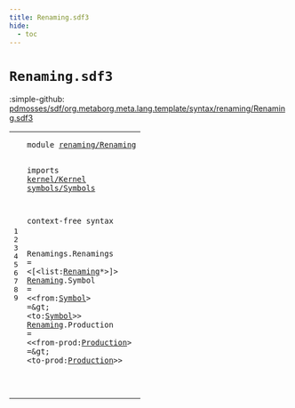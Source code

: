 ```yaml
---
title: Renaming.sdf3
hide:
  - toc
---
```


# `Renaming.sdf3`

:simple-github: [pdmosses/sdf/org.metaborg.meta.lang.template/syntax/renaming/Renaming.sdf3]

[pdmosses/sdf/org.metaborg.meta.lang.template/syntax/renaming/Renaming.sdf3]: https://github.com/pdmosses/sdf/blob/master/org.metaborg.meta.lang.template/syntax/renaming/Renaming.sdf3 "The source file on GitHub"

<div class="sdf3"><table class="highlighttable"><tbody><tr><td class="linenos"><div class="linenodiv"><pre><span></span>1
2
3
4
5
6
7
8
9
</pre></div></td>
<td class="code"><pre><code><span class="keyword">module</span> <a href="../../modules/Modules.sdf3/#renaming/Renaming_55_72" id="renaming/Renaming_7_24" title="Referenced at ../../modules/Modules.sdf3 line 4">renaming/Renaming</a>

<span class="keyword">imports</span> <a href="../../kernel/Kernel.sdf3/#kernel/Kernel_7_20" id="kernel/Kernel_34_47" title="Defined at ../../kernel/Kernel.sdf3 line 1">kernel/Kernel</a> <a href="../../symbols/Symbols.sdf3/#symbols/Symbols_7_22" id="symbols/Symbols_48_63" title="Defined at ../../symbols/Symbols.sdf3 line 1">symbols/Symbols</a>
 
<span class="keyword">context-free syntax</span>

<span id="Renamings_87_96" title="Not referenced locally, nor via imports">Renamings</span>.<span class="cons_Constructor"><span id="Renamings_97_106" title="Not referenced locally, nor via imports">Renamings</span></span> = &lt;<span class="cons_String">[</span>&lt;<span class="cons_Unquoted"><span id="list_112_116" title="Not referenced locally, nor via imports">list</span></span>:<a href="#Renaming_130_138" id="Renaming_117_125" title="Defined at line 8, 9">Renaming</a>*&gt;<span class="cons_String">]</span>&gt;
<a href="#Renaming_117_125" id="Renaming_130_138" title="Referenced at line 7">Renaming</a>.<span class="cons_Constructor"><span id="Symbol_139_145" title="Not referenced locally, nor via imports">Symbol</span></span> = &lt;&lt;<span class="cons_Unquoted"><span id="from_150_154" title="Not referenced locally, nor via imports">from</span></span>:<a href="../../symbols/Symbols.sdf3/#Symbol_71_77" id="Symbol_155_161" title="Defined at ../../symbols/Symbols.sdf3 line 7">Symbol</a>&gt; <span class="cons_String">=</span>\&gt; &lt;<span class="cons_Unquoted"><span id="to_168_170" title="Not referenced locally, nor via imports">to</span></span>:<a href="../../symbols/Symbols.sdf3/#Symbol_71_77" id="Symbol_171_177" title="Defined at ../../symbols/Symbols.sdf3 line 7">Symbol</a>&gt;&gt;
<a href="#Renaming_117_125" id="Renaming_180_188" title="Referenced at line 7">Renaming</a>.<span class="cons_Constructor"><span id="Production_189_199" title="Not referenced locally, nor via imports">Production</span></span> = &lt;&lt;<span class="cons_Unquoted"><span id="from-prod_204_213" title="Not referenced locally, nor via imports">from-prod</span></span>:<a href="../../kernel/Kernel.sdf3/#Production_1533_1543" id="Production_214_224" title="Defined at ../../kernel/Kernel.sdf3 line 50">Production</a>&gt; <span class="cons_String">=</span>\&gt; &lt;<span class="cons_Unquoted"><span id="to-prod_231_238" title="Not referenced locally, nor via imports">to-prod</span></span>:<a href="../../kernel/Kernel.sdf3/#Production_1533_1543" id="Production_239_249" title="Defined at ../../kernel/Kernel.sdf3 line 50">Production</a>&gt;&gt;

</code></pre></td></tr></tbody></table></div>
